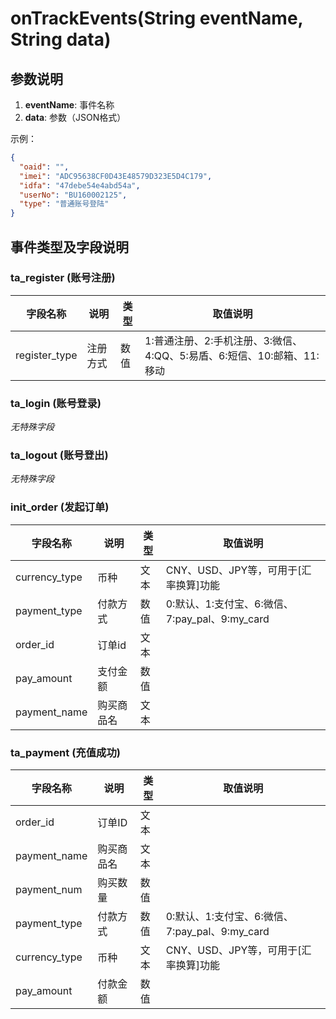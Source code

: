 
# onTrackEvents(String eventName, String data)

## 参数说明

1. **eventName**: 事件名称
2. **data**: 参数（JSON格式）

示例：
```json
{
  "oaid": "",
  "imei": "ADC95638CF0D43E48579D323E5D4C179",
  "idfa": "47debe54e4abd54a",
  "userNo": "BU160002125",
  "type": "普通账号登陆"
}
```

## 事件类型及字段说明

### ta_register (账号注册)

| 字段名称 | 说明 | 类型 | 取值说明 |
|---------|------|------|----------|
| register_type | 注册方式 | 数值 | 1:普通注册、2:手机注册、3:微信、4:QQ、5:易盾、6:短信、10:邮箱、11:移动 |


### ta_login (账号登录)

*无特殊字段*



### ta_logout (账号登出)

*无特殊字段*



### init_order (发起订单)

| 字段名称 | 说明 | 类型 | 取值说明 |
|---------|------|------|----------|
| currency_type | 币种 | 文本 | CNY、USD、JPY等，可用于[汇率换算]功能 |
| payment_type | 付款方式 | 数值 | 0:默认、1:支付宝、6:微信、7:pay_pal、9:my_card |
| order_id | 订单id | 文本 | |
| pay_amount | 支付金额 | 数值 | |
| payment_name | 购买商品名 | 文本 | |




### ta_payment (充值成功)

| 字段名称 | 说明 | 类型 | 取值说明 |
|---------|------|------|----------|
| order_id | 订单ID | 文本 | |
| payment_name | 购买商品名 | 文本 | |
| payment_num | 购买数量 | 数值 | |
| payment_type | 付款方式 | 数值 | 0:默认、1:支付宝、6:微信、7:pay_pal、9:my_card |
| currency_type | 币种 | 文本 | CNY、USD、JPY等，可用于[汇率换算]功能 |
| pay_amount | 付款金额 | 数值 | |
```